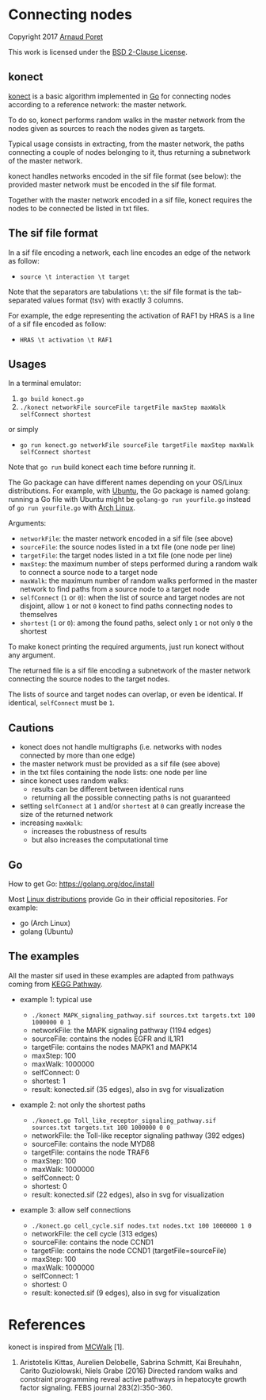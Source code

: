 # Connecting nodes

Copyright 2017 [Arnaud Poret](https://github.com/arnaudporet)

This work is licensed under the [BSD 2-Clause License](https://raw.githubusercontent.com/arnaudporet/konect/master/BSD_2_Clause_License.txt).

## konect

[konect](https://github.com/arnaudporet/konect) is a basic algorithm implemented in [Go](https://golang.org) for connecting nodes according to a reference network: the master network.

To do so, konect performs random walks in the master network from the nodes given as sources to reach the nodes given as targets.

Typical usage consists in extracting, from the master network, the paths connecting a couple of nodes belonging to it, thus returning a subnetwork of the master network.

konect handles networks encoded in the sif file format (see below): the provided master network must be encoded in the sif file format.

Together with the master network encoded in a sif file, konect requires the nodes to be connected be listed in txt files.

## The sif file format

In a sif file encoding a network, each line encodes an edge of the network as follow:
* `source \t interaction \t target`

Note that the separators are tabulations `\t`: the sif file format is the tab-separated values format (tsv) with exactly 3 columns.

For example, the edge representing the activation of RAF1 by HRAS is a line of a sif file encoded as follow:
* `HRAS \t activation \t RAF1`

## Usages

In a terminal emulator:
1. `go build konect.go`
2. `./konect networkFile sourceFile targetFile maxStep maxWalk selfConnect shortest`

or simply
* `go run konect.go networkFile sourceFile targetFile maxStep maxWalk selfConnect shortest`

Note that `go run` build konect each time before running it.

The Go package can have different names depending on your OS/Linux distributions. For example, with [Ubuntu](https://www.ubuntu.com/), the Go package is named golang: running a Go file with Ubuntu might be `golang-go run yourfile.go` instead of `go run yourfile.go` with [Arch Linux](https://www.archlinux.org).

Arguments:
* `networkFile`: the master network encoded in a sif file (see above)
* `sourceFile`: the source nodes listed in a txt file (one node per line)
* `targetFile`: the target nodes listed in a txt file (one node per line)
* `maxStep`: the maximum number of steps performed during a random walk to connect a source node to a target node
* `maxWalk`: the maximum number of random walks performed in the master network to find paths from a source node to a target node
* `selfConnect` (`1` or `0`): when the list of source and target nodes are not disjoint, allow `1` or not `0` konect to find paths connecting nodes to themselves
* `shortest` (`1` or `0`): among the found paths, select only `1` or not only `0` the shortest

To make konect printing the required arguments, just run konect without any argument.

The returned file is a sif file encoding a subnetwork of the master network connecting the source nodes to the target nodes.

The lists of source and target nodes can overlap, or even be identical. If identical, `selfConnect` must be `1`.

## Cautions

* konect does not handle multigraphs (i.e. networks with nodes connected by more than one edge)
* the master network must be provided as a sif file (see above)
* in the txt files containing the node lists: one node per line
* since konect uses random walks:
    * results can be different between identical runs
    * returning all the possible connecting paths is not guaranteed
* setting `selfConnect` at `1` and/or `shortest` at `0` can greatly increase the size of the returned network
* increasing `maxWalk`:
    * increases the robustness of results
    * but also increases the computational time

## Go

How to get Go: https://golang.org/doc/install

Most [Linux distributions](https://distrowatch.com) provide Go in their official repositories. For example:
* go (Arch Linux)
* golang (Ubuntu)

## The examples

All the master sif used in these examples are adapted from pathways coming from [KEGG Pathway](http://www.genome.jp/kegg/pathway.html).

* example 1: typical use
    * `./konect MAPK_signaling_pathway.sif sources.txt targets.txt 100 1000000 0 1`
    * networkFile: the MAPK signaling pathway (1194 edges)
    * sourceFile: contains the nodes EGFR and IL1R1
    * targetFile: contains the nodes MAPK1 and MAPK14
    * maxStep: 100
    * maxWalk: 1000000
    * selfConnect: 0
    * shortest: 1
    * result: konected.sif (35 edges), also in svg for visualization

* example 2: not only the shortest paths
    * `./konect.go Toll_like_receptor_signaling_pathway.sif sources.txt targets.txt 100 1000000 0 0`
    * networkFile: the Toll-like receptor signaling pathway (392 edges)
    * sourceFile: contains the node MYD88
    * targetFile: contains the node TRAF6
    * maxStep: 100
    * maxWalk: 1000000
    * selfConnect: 0
    * shortest: 0
    * result: konected.sif (22 edges), also in svg for visualization

* example 3: allow self connections
    * `./konect.go cell_cycle.sif nodes.txt nodes.txt 100 1000000 1 0`
    * networkFile: the cell cycle (313 edges)
    * sourceFile: contains the node CCND1
    * targetFile: contains the node CCND1 (targetFile=sourceFile)
    * maxStep: 100
    * maxWalk: 1000000
    * selfConnect: 1
    * shortest: 0
    * result: konected.sif (9 edges), also in svg for visualization

# References

konect is inspired from [MCWalk](https://bitbucket.org/akittas/biosubg) [1].

1. Aristotelis Kittas, Aurelien Delobelle, Sabrina Schmitt, Kai Breuhahn, Carito Guziolowski, Niels Grabe (2016) Directed random walks and constraint programming reveal active pathways in hepatocyte growth factor signaling. FEBS journal 283(2):350-360.
